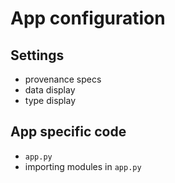 # App configuration

## Settings

*   provenance specs
*   data display
*   type display

## App specific code

*   `app.py`
*   importing modules in `app.py`
